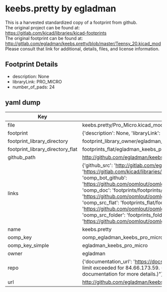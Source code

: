 # keebs.pretty by egladman  
This is a harvested standardized copy of a footprint from github.  
The original project can be found at:  
https://gitlab.com/kicad/libraries/kicad-footprints  
The original footprint can be found at:
http://gitlab.com/egladman/keebs.pretty/blob/master/Teensy_20.kicad_mod
Please consult that link for additional, details, files, and license information.  
## Footprint Details
* description: None  
* libraryLink: PRO_MICRO  
* number_of_pads: 24  
## yaml dump  
| Key | Value |  
| --- | --- |  
| file | keebs.pretty/Pro_Micro.kicad_mod |  
| footprint | {'description': None, 'libraryLink': 'PRO_MICRO', 'number_of_pads': 24} |  
| footprint_library_directory | footprint_library_owner/egladman_keebs.pretty |  
| footprint_library_directory_flat | footprints_flat/egladman_keebs_pro_micro/working |  
| github_path | http://github.com/egladman/keebs.pretty/blob/master/Pro_Micro.kicad_mod |  
| links | {'github_src': 'http://gitlab.com/egladman/keebs.pretty/blob/master/Teensy_20.kicad_mod', 'github_src_repo': 'https://gitlab.com/kicad/libraries/kicad-footprints', 'oomp_bot': 'footprints/egladman_keebs_pro_micro/working', 'oomp_bot_github': 'https://github.com/oomlout/oomlout_oomp_footprint_bot/tree/main/footprints/egladman_keebs_pro_micro/working', 'oomp_doc': 'footprints/footprints/egladman/keebs/Pro_Micro/working/', 'oomp_doc_github': 'https://github.com/oomlout/oomlout_oomp_footprint_doc/tree/main/footprints/footprints/egladman/keebs/Pro_Micro/working', 'oomp_src_flat': 'footprints_flat/footprints_flat/egladman_keebs_pro_micro/working', 'oomp_src_flat_github': 'https://github.com/oomlout/oomlout_oomp_footprint_src/tree/main/footprints_flat/egladman_keebs_pro_micro/working', 'oomp_src_folder': 'footprints_folder/footprints_folder/egladman/keebs/Pro_Micro/working', 'oomp_src_folder_github': 'https://github.com/oomlout/oomlout_oomp_footprint_src/tree/main/footprints_folder/egladman/keebs/Pro_Micro/working'} |  
| name | keebs.pretty |  
| oomp_key | oomp_egladman_keebs_pro_micro |  
| oomp_key_simple | egladman_keebs_pro_micro |  
| owner | egladman |  
| repo | {'documentation_url': 'https://docs.github.com/rest/overview/resources-in-the-rest-api#rate-limiting', 'message': "API rate limit exceeded for 84.66.173.59. (But here's the good news: Authenticated requests get a higher rate limit. Check out the documentation for more details.)"} |  
| url | http://github.com/egladman/keebs.pretty |  

